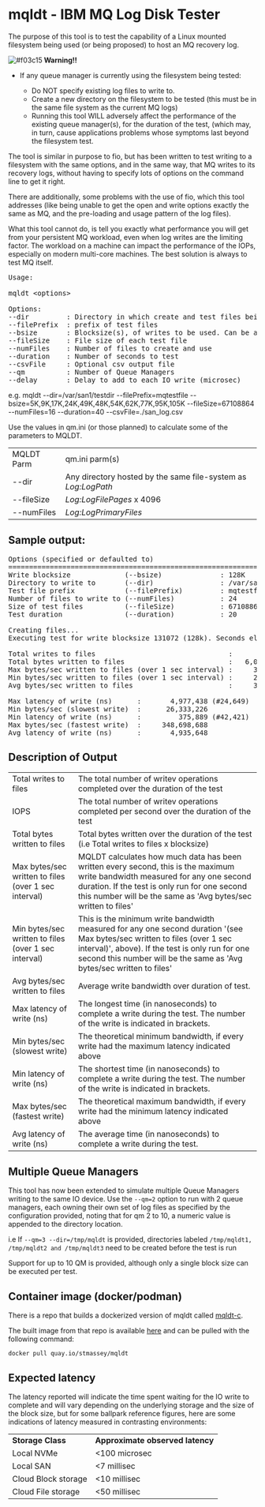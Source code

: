 # mqldt - IBM MQ Log Disk Tester

The purpose of this tool is to test the capability of a Linux mounted filesystem being used (or being proposed) to host an MQ recovery log.

![#f03c15](https://placehold.it/15/f03c15/000000?text=+)<b> Warning!!</b>  
<ul><li>If any queue manager is currently using the filesystem being tested:</li>
<ul><li>Do NOT specify existing log files to write to.</li>
<li>Create a new directory on the filesystem to be tested (this must be in the same file system as the current MQ logs)</li>
<li>Running this tool WILL adversely affect the performance of the existing queue manager(s), for the duration of the test, (which may, in turn, cause applications problems whose symptoms last beyond the filesystem test.</li>
</ul></ul>

The tool is similar in purpose to fio, but has been written to test writing to a filesystem with the same options, and in the same way, that MQ writes to its recovery logs, without having to specify lots of options on the command line to get it right.

There are additionally, some problems with the use of fio, which this tool addresses (like being unable to get the open and write options exactly the same as MQ, and the pre-loading and usage pattern of the log files).

What this tool cannot do, is tell you exactly what performance you will get from your persistent MQ workload, even when log writes are the limiting factor. The workload on a machine can impact the performance of the IOPs, especially on modern multi-core machines. The best solution is always to test MQ itself.

<pre>
Usage:

mqldt &ltoptions&gt

Options:
--dir         : Directory in which create and test files being written to. 
--filePrefix  : prefix of test files
--bsize       : Blocksize(s), of writes to be used. Can be a single value, or a comma separated list. Supports k suffix.
--fileSize    : File size of each test file
--numFiles    : Number of files to create and use
--duration    : Number of seconds to test
--csvFile     : Optional csv output file
--qm          : Number of Queue Managers
--delay       : Delay to add to each IO write (microsec)
</pre>
e.g.
mqldt --dir=/var/san1/testdir --filePrefix=mqtestfile --bsize=5K,9K,17K,24K,49K,48K,54K,62K,77K,95K,105K --fileSize=67108864 --numFiles=16 --duration=40 --csvFile=./san_log.csv

Use the values in qm.ini (or those planned) to calculate some of the parameters to MQLDT.

<table>
<tr><td>MQLDT Parm</td><td>qm.ini parm(s)</td></tr>
<tr><td>--dir</td><td>Any directory hosted by the same file-system as <i>Log:LogPath</i></td></tr>
<tr><td>--fileSize</td><td><i>Log:LogFilePages</i> x 4096</td></tr>
<tr><td>--numFiles</td><td><i>Log:LogPrimaryFiles</i></td></tr>
</table>

## Sample output:

<pre>
Options (specified or defaulted to)
=====================================================================================
Write blocksize             (--bsize)              : 128K
Directory to write to       (--dir)                : /var/san1/testdir
Test file prefix            (--filePrefix)         : mqtestfile
Number of files to write to (--numFiles)           : 24
Size of test files          (--fileSize)           : 67108864
Test duration               (--duration)           : 20

Creating files...
Executing test for write blocksize 131072 (128k). Seconds elapsed -> 20/20

Total writes to files                                :          46,178
Total bytes written to files                         :   6,052,642,816
Max bytes/sec written to files (over 1 sec interval) :     311,689,216
Min bytes/sec written to files (over 1 sec interval) :     297,795,584
Avg bytes/sec written to files                       :     302,732,356

Max latency of write (ns)      :       4,977,438 (#24,649)
Min bytes/sec (slowest write)  :      26,333,226
Min latency of write (ns)      :         375,889 (#42,421)
Max bytes/sec (fastest write)  :     348,698,688
Avg latency of write (ns)      :       4,935,648
</pre>

## Description of Output
<table>
<tr><td>Total writes to files</td><td>The total number of writev operations completed over the duration of the test</td></tr>
<tr><td>IOPS</td><td>The total number of writev operations completed per second over the duration of the test</td></tr>
<tr><td>Total bytes written to files</td><td>Total bytes written over the duration of the test (i.e Total writes to files x blocksize)</td></tr>
<tr><td>Max bytes/sec written to files (over 1 sec interval)</td><td>MQLDT calculates how much data has been written every second, this is the maximum write bandwidth measured for any one second duration. If the test is only run for one second this number will be the same as 'Avg bytes/sec written to files'</td></tr>
<tr><td>Min bytes/sec written to files (over 1 sec interval)</td><td>This is the minimum write bandwidth measured for any one second duration '(see Max bytes/sec written to files (over 1 sec interval)', above). If the test is only run for one second this number will be the same as 'Avg bytes/sec written to files'</td></tr>
<tr><td>Avg bytes/sec written to files</td><td>Average write bandwidth over duration of test.</td></tr>
<tr><td>Max latency of write (ns)</td><td>The longest time (in nanoseconds) to complete a write during the test. The number of the write is indicated in brackets.</td></tr>
<tr><td>Min bytes/sec (slowest write)</td><td>The theoretical minimum bandwidth, if every write had the maximum latency indicated above</td></tr>
<tr><td>Min latency of write (ns)</td><td>The shortest time (in nanoseconds) to complete a write during the test. The number of the write is indicated in brackets.</td></tr>
<tr><td>Max bytes/sec (fastest write)</td><td>The theoretical maximum bandwidth, if every write had the minimum latency indicated above</td></tr>
<tr><td>Avg latency of write (ns)</td><td>The average time (in nanoseconds) to complete a write during the test.</td></tr>
</table>

## Multiple Queue Managers
This tool has now been extended to simulate multiple Queue Managers writing to the same IO device. 
Use the `--qm=2` option to run with 2 queue managers, each owning their own set of log files as specified by the configuration provided, noting that for qm 2 to 10, a numeric value is appended to the directory location. 

i.e If `--qm=3 --dir=/tmp/mqldt` is provided, directories labeled `/tmp/mqldt1, /tmp/mqldt2 and /tmp/mqldt3` need to be created before the test is run

Support for up to 10 QM is provided, although only a single block size can be executed per test.

## Container image (docker/podman)
There is a repo that builds a dockerized version of mqldt called [mqldt-c](https://github.com/ibm-messaging/mqldt-c).

The built image from that repo is available [here](https://quay.io/stmassey/mqldt) and can be pulled with the following command: 
```
docker pull quay.io/stmassey/mqldt
```

## Expected latency
The latency reported will indicate the time spent waiting for the IO write to complete and will vary depending on the underlying storage and the size of the block size, but for some ballpark reference figures, here are some indications
of latency measured in contrasting environments:
<table>
  <tr><td><b>Storage Class</b></td><td><b>Approximate observed latency</b></td></tr>
  <tr><td>Local NVMe</td><td><100 microsec</td></tr>
  <tr><td>Local SAN</td><td><7 millisec</td></tr>
  <tr><td>Cloud Block storage</td><td><10 millisec</td></tr>
  <tr><td>Cloud File storage</td><td><50 millisec</td></tr>
</table>
